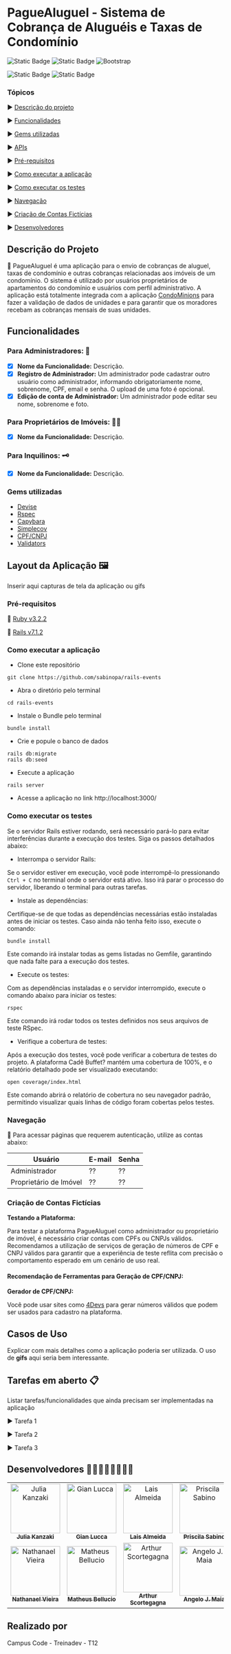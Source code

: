 # PagueAluguel - Sistema de Cobrança de Aluguéis e Taxas de Condomínio

![Static Badge](https://img.shields.io/badge/Ruby_3.2.2-CC342D?style=for-the-badge&logo=ruby&logoColor=white)
![Static Badge](https://img.shields.io/badge/Ruby_on_Rails_7.1.2-CC0000?style=for-the-badge&logo=ruby-on-rails&logoColor=white)
![Bootstrap](https://img.shields.io/badge/bootstrap-%238511FA.svg?style=for-the-badge&logo=bootstrap&logoColor=white)

![Static Badge](https://img.shields.io/badge/COBERTURA_DE_TESTES-100%25-blue)
![Static Badge](https://img.shields.io/badge/STATUS-EM_DESENVOLVIMENTO-green)

### Tópicos

▶️ [Descrição do projeto](#descrição-do-projeto)

▶️ [Funcionalidades](#funcionalidades)

▶️ [Gems utilizadas](#gems-utilizadas)

▶️ [APIs](#apis)

▶️ [Pré-requisitos](#pré-requisitos)

▶️ [Como executar a aplicação](#como-executar-a-aplicação)

▶️ [Como executar os testes](#como-executar-os-testes)

▶️ [Navegação](#navegação)

▶️ [Criação de Contas Fictícias](#criação-de-contas-fictícias)

▶️ [Desenvolvedores](#desenvolvedores)

## Descrição do Projeto

📍 PagueAluguel é uma aplicação para o envio de cobranças de aluguel, taxas de condomínio e outras cobranças relacionadas aos imóveis de um condomínio. O sistema é utilizado por usuários proprietários de apartamentos do condomínio e usuários com perfil administrativo. A aplicação está totalmente integrada com a aplicação [CondoMinions](https://github.com/TreinaDev/condominions) para fazer a validação de dados de unidades e para garantir que os moradores recebam as cobranças mensais de suas unidades.

## Funcionalidades

### Para Administradores: 🏢
- [x]  **Nome da Funcionalidade:** Descrição.
- [x]  **Registro de Administrador:** Um administrador pode cadastrar outro usuário como administrador, informando obrigatoriamente nome, sobrenome, CPF, email e senha. O upload de uma foto é opcional.
- [x]  **Edição de conta de Administrador:** Um administrador pode editar seu nome, sobrenome e foto.

### Para Proprietários de Imóveis: 👨🏽
- [x]  **Nome da Funcionalidade:** Descrição.

### Para Inquilinos: 🗝️
- [x]  **Nome da Funcionalidade:** Descrição.


### Gems utilizadas

- [Devise](https://github.com/heartcombo/devise)
- [Rspec](https://github.com/rspec/rspec-rails)
- [Capybara](https://github.com/teamcapybara/capybara)
- [Simplecov](https://github.com/simplecov-ruby/simplecov)
- [CPF/CNPJ](https://github.com/fnando/cpf_cnpj)
- [Validators](https://github.com/fnando/validators)

## Layout da Aplicação 🖼️

Inserir aqui capturas de tela da aplicação ou gifs

### Pré-requisitos

🚨 [Ruby v3.2.2](https://www.ruby-lang.org/pt/)

🚨 [Rails v7.1.2](https://guides.rubyonrails.org/)

### Como executar a aplicação

- Clone este repositório
```
git clone https://github.com/sabinopa/rails-events
```

- Abra o diretório pelo terminal
```
cd rails-events
```

- Instale o Bundle pelo terminal
```
bundle install
```

- Crie e popule o banco de dados
```
rails db:migrate
rails db:seed
```

- Execute a aplicação
```
rails server
```

- Acesse a aplicação no link http://localhost:3000/

### Como executar os testes

Se o servidor Rails estiver rodando, será necessário pará-lo para evitar interferências durante a execução dos testes. Siga os passos detalhados abaixo:

- Interrompa o servidor Rails:

Se o servidor estiver em execução, você pode interrompê-lo pressionando `Ctrl + C` no terminal onde o servidor está ativo. Isso irá parar o processo do servidor, liberando o terminal para outras tarefas.

- Instale as dependências:

Certifique-se de que todas as dependências necessárias estão instaladas antes de iniciar os testes. Caso ainda não tenha feito isso, execute o comando:
```
bundle install
```

Este comando irá instalar todas as gems listadas no Gemfile, garantindo que nada falte para a execução dos testes.

- Execute os testes:

Com as dependências instaladas e o servidor interrompido, execute o comando abaixo para iniciar os testes:
```
rspec
```

Este comando irá rodar todos os testes definidos nos seus arquivos de teste RSpec.

- Verifique a cobertura de testes:

Após a execução dos testes, você pode verificar a cobertura de testes do projeto. A plataforma Cadê Buffet? mantém uma cobertura de 100%, e o relatório detalhado pode ser visualizado executando:
```
open coverage/index.html
```
Este comando abrirá o relatório de cobertura no seu navegador padrão, permitindo visualizar quais linhas de código foram cobertas pelos testes.

### Navegação

🧭 Para acessar páginas que requerem autenticação, utilize as contas abaixo:

|     Usuário             |   E-mail   |   Senha    |
|-------------------------|------------|------------|
|      Administrador      |    ??      |    ??      |
| Proprietário de Imóvel  |    ??      |    ??      |

### Criação de Contas Fictícias

**Testando a Plataforma:**

Para testar a plataforma PagueAluguel como administrador ou proprietário de imóvel, é necessário criar contas com CPFs ou CNPJs válidos. Recomendamos a utilização de serviços de geração de números de CPF e CNPJ válidos para garantir que a experiência de teste reflita com precisão o comportamento esperado em um cenário de uso real.

#### Recomendação de Ferramentas para Geração de CPF/CNPJ:

**Gerador de CPF/CNPJ:**

Você pode usar sites como [4Devs](https://www.4devs.com.br/) para gerar números válidos que podem ser usados para cadastro na plataforma.

## Casos de Uso

Explicar com mais detalhes como a aplicação poderia ser utilizada. O uso de **gifs** aqui seria bem interessante.

## Tarefas em aberto 📋

Listar tarefas/funcionalidades que ainda precisam ser implementadas na aplicação

▶️ Tarefa 1

▶️ Tarefa 2

▶️ Tarefa 3

## Desenvolvedores 🧑🏽‍💻🧑🏻‍💻🧑‍💻

<div align="center">
  <table>
    <tr>
      <td align="center">
        <a href="https://github.com/kanzakisuemi">
          <img src="https://avatars.githubusercontent.com/u/112991808?v=4" width="115" alt="Julia Kanzaki"/><br />
          <sub><b>Julia Kanzaki</b></sub>
        </a>
      </td>
      <td align="center">
        <a href="https://github.com/zutin">
          <img src="https://avatars.githubusercontent.com/u/119768060?v=4" width="115" alt="Gian Lucca"/><br />
          <sub><b>Gian Lucca</b></sub>
        </a>
      </td>
      <td align="center">
        <a href="https://github.com/LaiLestrange">
          <img src="https://avatars.githubusercontent.com/u/27514762?v=4" width="115" alt="Lais Almeida"/><br />
          <sub><b>Lais Almeida</b></sub>
        </a>
      </td>
      <td align="center">
        <a href="https://github.com/sabinopa">
          <img src="https://avatars.githubusercontent.com/u/142045460?v=4" width="115" alt="Priscila Sabino"/><br />
          <sub><b>Priscila Sabino</b></sub>
        </a>
      </td>
  </tr>
  <tr>
    <td align="center">
      <a href="https://github.com/NathanaelV">
        <img src="https://avatars.githubusercontent.com/u/59123681?v=4" width="115" alt="Nathanael Vieira"/><br />
        <sub><b>Nathanael Vieira</b></sub>
      </a>
    </td>
      <td align="center">
        <a href="https://github.com/mbellucio">
          <img src="https://avatars.githubusercontent.com/u/106618686?v=4" width="115" alt="Matheus Bellucio"/><br />
          <sub><b>Matheus Bellucio</b></sub>
        </a>
      </td>
      <td align="center">
        <a href="https://github.com/Arthorioscal">
          <img src="https://avatars.githubusercontent.com/u/121066943?v=4" width="115" alt="Arthur Scortegagna"/><br />
          <sub><b>Arthur Scortegagna</b></sub>
        </a>
      </td>
      <td align="center">
        <a href="https://github.com/angelomaia">
          <img src="https://avatars.githubusercontent.com/u/63835081?v=4" width="115" alt="Angelo J. Maia"/><br />
          <sub><b>Angelo J. Maia</b></sub>
        </a>
      </td>
    </tr>
  </table>
</div>

## Realizado por

Campus Code - Treinadev - T12

